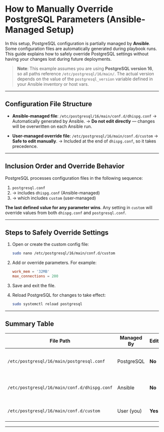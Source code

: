 # How to Manually Override PostgreSQL Parameters (Ansible-Managed Setup)

In this setup, PostgreSQL configuration is partially managed by **Ansible**. Some configuration files are automatically generated during playbook runs. This guide explains how to safely override PostgreSQL settings without having your changes lost during future deployments.

> **Note**: This example assumes you are using **PostgreSQL version 16**, so all paths reference `/etc/postgresql/16/main/`.
> The actual version depends on the value of the `postgresql_version` variable defined in your Ansible inventory or host vars.

---

##   Configuration File Structure

* **Ansible-managed file**:
  `/etc/postgresql/16/main/conf.d/dhispg.conf`
  → Automatically generated by Ansible.
  → **Do not edit directly** — changes will be overwritten on each Ansible run.

* **User-managed override file**:
  `/etc/postgresql/16/main/conf.d/custom`
  → **Safe to edit manually**.
  → Included at the end of `dhispg.conf`, so it takes precedence.

---

## Inclusion Order and Override Behavior

PostgreSQL processes configuration files in the following sequence:

1. `postgresql.conf`
2. → includes `dhispg.conf` (Ansible-managed)
3. → which includes `custom` (user-managed)

**The last defined value for any parameter wins**.
Any setting in `custom` will override values from both `dhispg.conf` and `postgresql.conf`.

---

## Steps to Safely Override Settings

1. Open or create the custom config file:

   ```bash
   sudo nano /etc/postgresql/16/main/conf.d/custom
   ```

2. Add or override parameters. For example:

   ```conf
   work_mem = '32MB'
   max_connections = 200
   ```

3. Save and exit the file.

4. Reload PostgreSQL for changes to take effect:

   ```bash
   sudo systemctl reload postgresql
   ```

---

## Summary Table

| File Path                                    | Managed By | Editable? | Notes                                           |
| -------------------------------------------- | ---------- | --------- | ----------------------------------------------- |
| `/etc/postgresql/16/main/postgresql.conf`    | PostgreSQL | **No**         | Includes Ansible-managed configs                |
| `/etc/postgresql/16/main/conf.d/dhispg.conf` | Ansible    | **No**         | Automatically overwritten on every playbook run |
| `/etc/postgresql/16/main/conf.d/custom`      | User (you) | **Yes**         | Safely used for manual overrides                |

---


